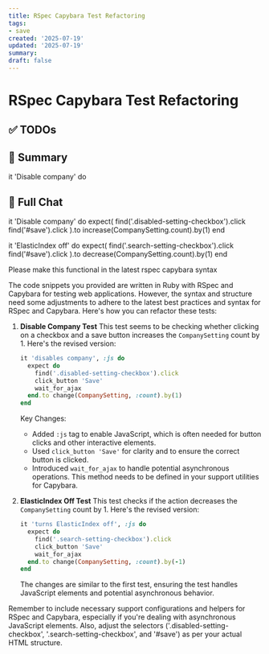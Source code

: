 ```yaml
---
title: RSpec Capybara Test Refactoring
tags:
- save
created: '2025-07-19'
updated: '2025-07-19'
summary:
draft: false
---
```


# RSpec Capybara Test Refactoring

## ✅ TODOs


## 📌 Summary
it 'Disable company' do

## 🧠 Full Chat


  it 'Disable company' do
    expect(
      find('.disabled-setting-checkbox').click
      find('#save').click
    ).to increase(CompanySetting.count).by(1)
  end

  it 'ElasticIndex off' do
    expect(
      find('.search-setting-checkbox').click
      find('#save').click
    ).to decrease(CompanySetting.count).by(1)
  end

Please make this functional in the latest rspec capybara syntax

The code snippets you provided are written in Ruby with RSpec and Capybara for testing web applications. However, the syntax and structure need some adjustments to adhere to the latest best practices and syntax for RSpec and Capybara. Here's how you can refactor these tests:

1. **Disable Company Test**
   This test seems to be checking whether clicking on a checkbox and a save button increases the `CompanySetting` count by 1. Here's the revised version:

   ```ruby
   it 'disables company', :js do
     expect do
       find('.disabled-setting-checkbox').click
       click_button 'Save'
       wait_for_ajax
     end.to change(CompanySetting, :count).by(1)
   end
   ```

   Key Changes:
   - Added `:js` tag to enable JavaScript, which is often needed for button clicks and other interactive elements.
   - Used `click_button 'Save'` for clarity and to ensure the correct button is clicked.
   - Introduced `wait_for_ajax` to handle potential asynchronous operations. This method needs to be defined in your support utilities for Capybara.

2. **ElasticIndex Off Test**
   This test checks if the action decreases the `CompanySetting` count by 1. Here's the revised version:

   ```ruby
   it 'turns ElasticIndex off', :js do
     expect do
       find('.search-setting-checkbox').click
       click_button 'Save'
       wait_for_ajax
     end.to change(CompanySetting, :count).by(-1)
   end
   ```

   The changes are similar to the first test, ensuring the test handles JavaScript elements and potential asynchronous behavior.

Remember to include necessary support configurations and helpers for RSpec and Capybara, especially if you're dealing with asynchronous JavaScript elements. Also, adjust the selectors ('.disabled-setting-checkbox', '.search-setting-checkbox', and '#save') as per your actual HTML structure.